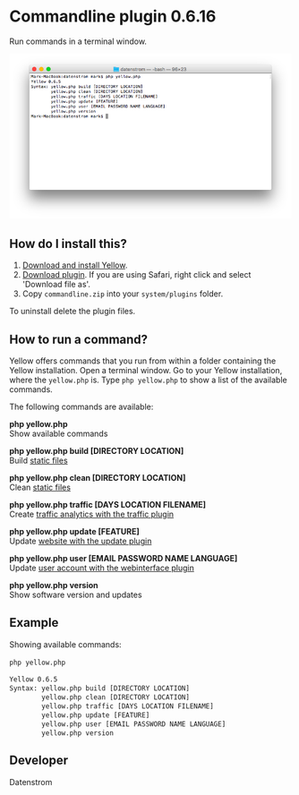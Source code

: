 Commandline plugin 0.6.16
=========================
Run commands in a terminal window.

<p align="center"><img src="commandline-screenshot.png?raw=true" alt="Screenshot"></p>

## How do I install this?

1. [Download and install Yellow](https://github.com/datenstrom/yellow/).
2. [Download plugin](https://github.com/datenstrom/yellow-plugins/raw/master/zip/commandline.zip). If you are using Safari, right click and select 'Download file as'.
3. Copy `commandline.zip` into your `system/plugins` folder.

To uninstall delete the plugin files.

## How to run a command?

Yellow offers commands that you run from within a folder containing the Yellow installation. Open a terminal window.  Go to your Yellow installation, where the `yellow.php` is. Type `php yellow.php` to show a list of the available commands.

The following commands are available:

**php yellow.php**  
Show available commands

**php yellow.php build [DIRECTORY LOCATION]**  
Build [static files](https://developers.datenstrom.se/help/web-server-configuration#static-website)

**php yellow.php clean [DIRECTORY LOCATION]**  
Clean [static files](https://developers.datenstrom.se/help/web-server-configuration#static-website)

**php yellow.php traffic [DAYS LOCATION FILENAME]**  
Create [traffic analytics with the traffic plugin](https://github.com/datenstrom/yellow-plugins/tree/master/traffic)

**php yellow.php update [FEATURE]**  
Update [website with the update plugin](https://github.com/datenstrom/yellow-plugins/tree/master/update)

**php yellow.php user [EMAIL PASSWORD NAME LANGUAGE]**  
Update [user account with the webinterface plugin](https://github.com/datenstrom/yellow-plugins/tree/master/webinterface)

**php yellow.php version**  
Show software version and updates

## Example

Showing available commands:

`php yellow.php`

~~~~
Yellow 0.6.5
Syntax: yellow.php build [DIRECTORY LOCATION]
        yellow.php clean [DIRECTORY LOCATION]
        yellow.php traffic [DAYS LOCATION FILENAME]
        yellow.php update [FEATURE]
        yellow.php user [EMAIL PASSWORD NAME LANGUAGE]
        yellow.php version
~~~~

## Developer

Datenstrom
